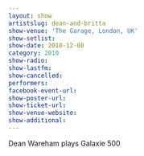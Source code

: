 ```yaml
---
layout: show
artistslug: dean-and-britta
show-venue: 'The Garage, London, UK'
show-setlist: 
show-date: 2010-12-08
category: 2010
show-radio: 
show-lastfm: 
show-cancelled: 
performers: 
facebook-event-url: 
show-poster-url: 
show-ticket-url: 
show-venue-website: 
show-additional: 
---
```


Dean Wareham plays Galaxie 500